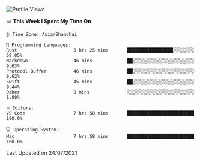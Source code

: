 <!--START_SECTION:waka-->
![Profile Views](http://img.shields.io/badge/Profile%20Views-0-blue)

📊 **This Week I Spent My Time On** 

```text
⌚︎ Time Zone: Asia/Shanghai

💬 Programming Languages: 
Rust                     5 hrs 25 mins       █████████████████░░░░░░░░   68.05% 
Markdown                 46 mins             ██░░░░░░░░░░░░░░░░░░░░░░░   9.63% 
Protocol Buffer          46 mins             ██░░░░░░░░░░░░░░░░░░░░░░░   9.62% 
Swift                    45 mins             ██░░░░░░░░░░░░░░░░░░░░░░░   9.44% 
Other                    8 mins              ░░░░░░░░░░░░░░░░░░░░░░░░░   1.88%

🔥 Editors: 
VS Code                  7 hrs 58 mins       █████████████████████████   100.0%

💻 Operating System: 
Mac                      7 hrs 58 mins       █████████████████████████   100.0%

```


 Last Updated on 24/07/2021
<!--END_SECTION:waka-->
